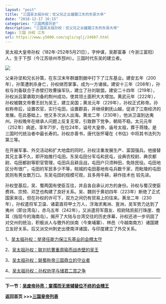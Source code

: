 ```yaml
---
layout: "post"
title: "三国吴太祖孙权：仗父兄之业雄踞江东的东吴大帝"
date: "2018-12-17 16:15"
categories: "三国两晋历史"
description: "三国吴太祖孙权：仗父兄之业雄踞江东的东吴大帝"
tags: 三国 孙权 江东
url: https://www.y5000.com/zgls/sglj/24607.html
---
```






吴太祖大皇帝孙权（182年-252年5月21日），字仲谋，吴郡富春（今浙江富阳）人，生于下邳（今江苏徐州市邳州）。三国时代东吴的建立者。

![](https://img.y5000.com/uploads/allimg/170803/12-1FP3094033496.jpg)

父亲孙坚和兄长孙策，在东汉末年群雄割据中打下了江东基业。建安五年（200年），孙策遭刺杀身亡，孙权继而掌事，成为一方诸侯。建安十三年（208年），孙权与刘备联合于赤壁打败曹操军队，建立了孙刘联盟。建安二十四年（219年），孙权派吕蒙袭取刘备的荆州成功，使其领土面积大大增加。黄武元年（222年），孙权被魏文帝曹丕封为吴王，建立吴国；黄龙元年（229年），孙权正式称帝。孙权称帝后，设置农官，实行屯田，设置郡县，并继续剿抚山越，促进了江南经济的发展。在此基础上，他又多次派人出海。黄龙二年（230年），他派卫温到达夷州。孙权晚年在继承人问题上反复无常，引致群下党争，朝局不稳。太元元年（252年）病逝，享年71岁，在位24年，谥号大皇帝，庙号太祖，葬于蒋陵。是三国时代统治者中最长寿的。孙权亦善书，唐代张怀瓘在《书估》中将其书法列为第三等。

在开展军事、外交活动和扩大地盘的同时，孙权注重发展生产、富国强兵。他接替其兄主事不久，即开始推行屯田。东吴屯田分军屯和民屯，设典农校尉、典农都尉、屯田都尉等职官管理，屯田兵且耕且战，屯田户只须种田，免除民役。屯田地区分布很广，屯田的军民多少不等，皖城的屯田基地有屯兵数千家，而毗陵的屯田民则有男女数万口。东吴屯田的规模可观，且多用牛耕，耕作技术也
较先进。

孙权登基后，吴、蜀两国有使臣互往，并且各自承认对方的身份。孙权与蜀汉使臣费祎、宗预、邓芝也构建了良好关系。吴、魏则于黄初四年（223年）断绝了正式国家来往，但在孙权的许可下，双方之间仍有贸易上的往来。黄龙二年（230年），孙权遣将军卫温、诸葛直将甲士万人，浮海求夷洲、亶洲，吴军势力达到了夷州（即台湾岛），赤乌五年（242年），又派遣将军聂友、校尉陆凯航行珠崖、儋耳（指现今的海南岛）。揭开了大陆与台湾交往的历史序幕，孙权还进一步巩固了对交州的统治，积极派人与徼外的扶南（今柬埔寨）、林邑（今越南南方）诸国建立友好关系，后又派交州刺史出使南洋诸国，与印度建立了外交关系。

1、[吴太祖孙权：举贤任能力保江东基业的会稽太守](https://www.y5000.com/zgls/sglj/24602.html)

2、[吴太祖孙权：联刘抗曹重周瑜而战赤壁的吴王](https://www.y5000.com/zgls/sglj/24604.html)

3、[吴太祖孙权：联蜀称帝三国鼎立的守业者](https://www.y5000.com/zgls/sglj/24605.html)

4、[吴太祖孙权：孙权劝学与储君二宫之争](https://www.y5000.com/zgls/sglj/24606.html)

* * *

**下一节：[吴废帝孙亮：童孺而无贤辅替位不终的会稽王 ](https://www.y5000.com/zgls/sglj/24613.html)**

**返回首页 >>>[三国皇帝列表](https://www.y5000.com/zgls/sglj/24636.html)**
